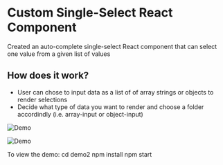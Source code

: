 # Custom Single-Select React Component

Created an auto-complete single-select React component that can select one value from a given list of values


## How does it work?
- User can chose to input data as a list of of array strings or objects to render selections
- Decide what type of data you want to render and choose a folder accordindly (i.e. array-input or object-input)


![Demo](https://media.giphy.com/media/PgKreWGGxY2yodhmLh/giphy.gif)

![Demo](https://media.giphy.com/media/U4XqRGAIzQZYAe4eOd/giphy.gif)

To view the demo:
cd demo2
npm install
npm start